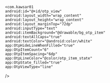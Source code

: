 
    <com.kawsar01
    android:id="@+id/otp_view"
    android:layout_width="wrap_content"
    android:layout_height="wrap_content"
    android:layout_marginTop="72dp"
    android:inputType="text"
    android:itemBackground="@drawable/bg_otp_item"
    android:textAllCaps="true"
    android:textColor="@android:color/white"
    app:OtpHideLineWhenFilled="true"
    app:OtpItemCount="6"
    app:OtpItemSpacing="6dp"
    app:OtpLineColor="@color/otp_item_state"
    app:OtpState_filled="true"
    app:OtpViewType="line"
/>
